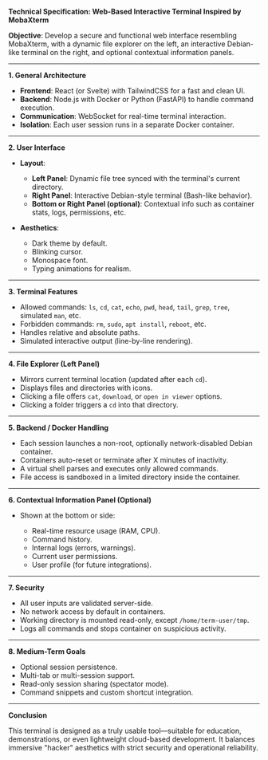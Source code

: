 **Technical Specification: Web-Based Interactive Terminal Inspired by MobaXterm**

**Objective**: Develop a secure and functional web interface resembling MobaXterm, with a dynamic file explorer on the left, an interactive Debian-like terminal on the right, and optional contextual information panels.

---

**1. General Architecture**

* **Frontend**: React (or Svelte) with TailwindCSS for a fast and clean UI.
* **Backend**: Node.js with Docker or Python (FastAPI) to handle command execution.
* **Communication**: WebSocket for real-time terminal interaction.
* **Isolation**: Each user session runs in a separate Docker container.

---

**2. User Interface**

* **Layout**:

  * **Left Panel**: Dynamic file tree synced with the terminal's current directory.
  * **Right Panel**: Interactive Debian-style terminal (Bash-like behavior).
  * **Bottom or Right Panel (optional)**: Contextual info such as container stats, logs, permissions, etc.

* **Aesthetics**:

  * Dark theme by default.
  * Blinking cursor.
  * Monospace font.
  * Typing animations for realism.

---

**3. Terminal Features**

* Allowed commands: `ls`, `cd`, `cat`, `echo`, `pwd`, `head`, `tail`, `grep`, `tree`, simulated `man`, etc.
* Forbidden commands: `rm`, `sudo`, `apt install`, `reboot`, etc.
* Handles relative and absolute paths.
* Simulated interactive output (line-by-line rendering).

---

**4. File Explorer (Left Panel)**

* Mirrors current terminal location (updated after each `cd`).
* Displays files and directories with icons.
* Clicking a file offers `cat`, `download`, or `open in viewer` options.
* Clicking a folder triggers a `cd` into that directory.

---

**5. Backend / Docker Handling**

* Each session launches a non-root, optionally network-disabled Debian container.
* Containers auto-reset or terminate after X minutes of inactivity.
* A virtual shell parses and executes only allowed commands.
* File access is sandboxed in a limited directory inside the container.

---

**6. Contextual Information Panel (Optional)**

* Shown at the bottom or side:

  * Real-time resource usage (RAM, CPU).
  * Command history.
  * Internal logs (errors, warnings).
  * Current user permissions.
  * User profile (for future integrations).

---

**7. Security**

* All user inputs are validated server-side.
* No network access by default in containers.
* Working directory is mounted read-only, except `/home/term-user/tmp`.
* Logs all commands and stops container on suspicious activity.

---

**8. Medium-Term Goals**

* Optional session persistence.
* Multi-tab or multi-session support.
* Read-only session sharing (spectator mode).
* Command snippets and custom shortcut integration.

---

**Conclusion**

This terminal is designed as a truly usable tool—suitable for education, demonstrations, or even lightweight cloud-based development. It balances immersive "hacker" aesthetics with strict security and operational reliability.
